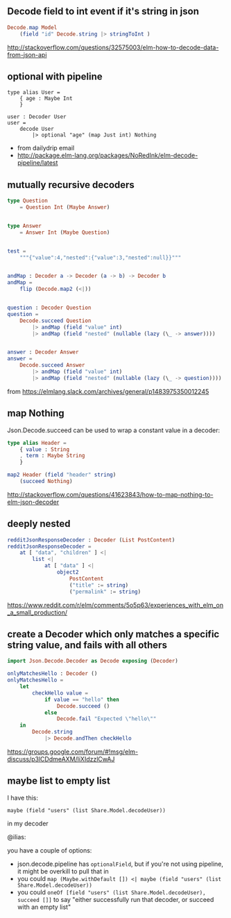 ## Decode field to int event if it's string in json

```elm
Decode.map Model
    (field "id" Decode.string |> stringToInt )
```

http://stackoverflow.com/questions/32575003/elm-how-to-decode-data-from-json-api

## optional with pipeline

```
type alias User =
    { age : Maybe Int
    }

user : Decoder User
user =
    decode User
        |> optional "age" (map Just int) Nothing
```

- from dailydrip email
- http://package.elm-lang.org/packages/NoRedInk/elm-decode-pipeline/latest

## mutually recursive decoders

```elm
type Question
    = Question Int (Maybe Answer)


type Answer
    = Answer Int (Maybe Question)


test =
    """{"value":4,"nested":{"value":3,"nested":null}}"""


andMap : Decoder a -> Decoder (a -> b) -> Decoder b
andMap =
    flip (Decode.map2 (<|))


question : Decoder Question
question =
    Decode.succeed Question
        |> andMap (field "value" int)
        |> andMap (field "nested" (nullable (lazy (\_ -> answer))))


answer : Decoder Answer
answer =
    Decode.succeed Answer
        |> andMap (field "value" int)
        |> andMap (field "nested" (nullable (lazy (\_ -> question))))
```

from https://elmlang.slack.com/archives/general/p1483975350012245


## map Nothing

Json.Decode.succeed can be used to wrap a constant value in a decoder:

```elm
type alias Header =
    { value : String
    , term : Maybe String
    }

map2 Header (field "header" string)
    (succeed Nothing)
```

http://stackoverflow.com/questions/41623843/how-to-map-nothing-to-elm-json-decoder

## deeply nested

```elm
redditJsonResponseDecoder : Decoder (List PostContent)
redditJsonResponseDecoder =
    at [ "data", "children" ] <|
        list <|
            at [ "data" ] <|
                object2
                    PostContent
                    ("title" := string)
                    ("permalink" := string)
```

https://www.reddit.com/r/elm/comments/5o5p63/experiences_with_elm_on_a_small_production/

## create a Decoder which only matches a specific string value, and fails with all others

```elm
import Json.Decode.Decoder as Decode exposing (Decoder)

onlyMatchesHello : Decoder ()
onlyMatchesHello =
    let
        checkHello value =
            if value == "hello" then
                Decode.succeed ()
            else
                Decode.fail "Expected \"hello\""
    in
        Decode.string
            |> Decode.andThen checkHello
```

https://groups.google.com/forum/#!msg/elm-discuss/p3lCDdmeAXM/liXIdzzlCwAJ

## maybe list to empty list

I have this:

`maybe (field "users" (list Share.Model.decodeUser))`
 
in my decoder

@ilias:

you have a couple of options:
- json.decode.pipeline has `optionalField`, but if you're not using pipeline, it might be overkill to pull that in
- you could `map (Maybe.withDefault []) <| maybe (field "users" (list Share.Model.decodeUser))`
- you could `oneOf [field "users" (list Share.Model.decodeUser), succeed []]` to say "either successfully run that decoder, or succeed with an empty list"
